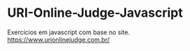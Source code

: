 # URI-Online-Judge-Javascript
Exercícios em javascript com base no site.
https://www.urionlinejudge.com.br/
